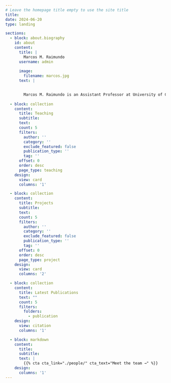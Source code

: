 ```yaml
---
# Leave the homepage title empty to use the site title
title: 
date: 2024-06-20
type: landing

sections:
  - block: about.biography
    id: about
    content:
      title: |
        Marcos M. Raimundo
      username: admin
      
      image:
        filename: marcos.jpg
      text: |

        
        Marcos M. Raimundo is an Assistant Professor at University of Campinas (UNICAMP), in the Institute of Computing (IC). He is also a faculty member of the REasoning for COmplex Data laboratory (Recod.ai). His research interests includes Machine Learning, Multi-objective Optimization, Ethical AI, Mathematical Programming.
  
  - block: collection
    content:
      title: Teaching
      subtitle:
      text:
      count: 5
      filters:
        author: ''
        category: ''
        exclude_featured: false
        publication_type: ''
        tag: ''
      offset: 0
      order: desc
      page_type: teaching
    design:
      view: card
      columns: '1'

  - block: collection
    content:
      title: Projects
      subtitle:
      text:
      count: 5
      filters:
        author: ''
        category: ''
        exclude_featured: false
        publication_type: ''
        tag: ''
      offset: 0
      order: desc
      page_type: project
    design:
      view: card
      columns: '2'

  - block: collection
    content:
      title: Latest Publications
      text: ""
      count: 5
      filters:
        folders:
          - publication
    design:
      view: citation
      columns: '1'

  - block: markdown
    content:
      title:
      subtitle:
      text: |
        {{% cta cta_link="./people/" cta_text="Meet the team →" %}}
    design:
      columns: '1'
---
```


